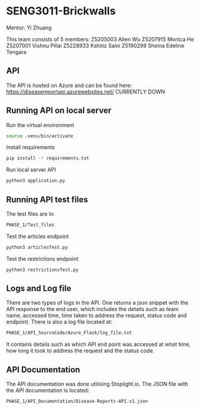 # SENG3011-Brickwalls
Mentor: Yi Zhuang

This team consists of 5 members:
Z5205003 Allen Wu
Z5207915 Monica He
Z5207001 Vishnu Pillai
Z5228933 Kshitiz Saini
Z5190299 Sheina Edeline Tengara

## API

The API is hosted on Azure and can be found here: https://diseasereportapi.azurewebsites.net/ CURRENTLY DOWN

## Running API on local server

Run the virtual environment
```bash
source .venv/bin/activate
```

Install requirements
```bash
pip install -r requirements.txt
```

Run local server API
```bash
python3 application.py
```
## Running API test files

The test files are in: 
```bash
PHASE_1/Test_files
```
Test the articles endpoint
```bash
python3 articlesTest.py
```
Test the restrictions endpoint
```bash
python3 restrictionsTest.py
```

## Logs and Log file
There are two types of logs in the API. One returns a json snippet with the API response to the end user,
which includes the details such as team name, accessed time, time taken to address the request, status code and endpoint.
There is also a log file located at:
```bash
PHASE_1/API_SourceCode/Azure_Flask/log_file.txt
```
It contains details such as which API end point was accessed at what time, how long it took to address the request and the status code.

## API Documentation
The API documentation was done utilising Stoplight.io.
The JSON file with the API documentation is located:
```bash
PHASE_1/API_Documentation/Disease-Reports-API.v1.json
```
